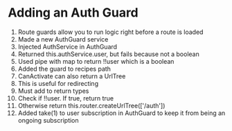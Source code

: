 # Adding an Auth Guard
01. Route guards allow you to run logic right before a route is loaded
02. Made a new AuthGuard service
03. Injected AuthService in AuthGuard
04. Returned this.authService.user, but fails because not a boolean
05. Used pipe with map to return !!user which is a boolean
06. Added the guard to recipes path
07. CanActivate can also return a UrlTree
08. This is useful for redirecting
09. Must add to return types
10. Check if !!user. If true, return true
11. Otherwise return this.router.createUrlTree(['/auth'])
12. Added take(1) to user subscription in AuthGuard to keep it from being an ongoing subscription